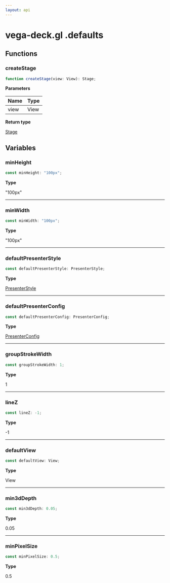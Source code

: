 ```yaml
---
layout: api
---
```


# vega-deck.gl .defaults

## Functions

### createStage

```typescript
function createStage(view: View): Stage;
```

**Parameters**

| Name | Type |
| ---- | ---- |
| view | View |

**Return type**

[Stage][InterfaceDeclaration-6]

## Variables

### minHeight

```typescript
const minHeight: "100px";
```

**Type**

"100px"

----------

### minWidth

```typescript
const minWidth: "100px";
```

**Type**

"100px"

----------

### defaultPresenterStyle

```typescript
const defaultPresenterStyle: PresenterStyle;
```

**Type**

[PresenterStyle][InterfaceDeclaration-16]

----------

### defaultPresenterConfig

```typescript
const defaultPresenterConfig: PresenterConfig;
```

**Type**

[PresenterConfig][InterfaceDeclaration-19]

----------

### groupStrokeWidth

```typescript
const groupStrokeWidth: 1;
```

**Type**

1

----------

### lineZ

```typescript
const lineZ: -1;
```

**Type**

-1

----------

### defaultView

```typescript
const defaultView: View;
```

**Type**

View

----------

### min3dDepth

```typescript
const min3dDepth: 0.05;
```

**Type**

0.05

----------

### minPixelSize

```typescript
const minPixelSize: 0.5;
```

**Type**

0.5

[NamespaceImport-2]: defaults.html#defaults
[FunctionDeclaration-1]: defaults.html#createstage
[InterfaceDeclaration-6]: types.html#stage
[VariableDeclaration-4]: defaults.html#minheight
[VariableDeclaration-5]: defaults.html#minwidth
[VariableDeclaration-6]: defaults.html#defaultpresenterstyle
[InterfaceDeclaration-16]: types.html#presenterstyle
[VariableDeclaration-7]: defaults.html#defaultpresenterconfig
[InterfaceDeclaration-19]: types.html#presenterconfig
[VariableDeclaration-8]: defaults.html#groupstrokewidth
[VariableDeclaration-9]: defaults.html#linez
[VariableDeclaration-10]: defaults.html#defaultview
[VariableDeclaration-11]: defaults.html#min3ddepth
[VariableDeclaration-12]: defaults.html#minpixelsize